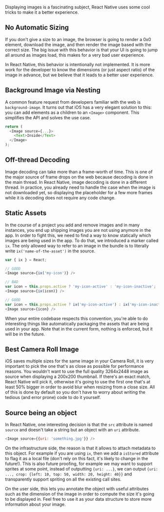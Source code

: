 Displaying images is a fascinating subject, React Native uses some cool tricks to make it a better experience.

## No Automatic Sizing

If you don't give a size to an image, the browser is going to render a 0x0 element, download the image, and then render the image based with the correct size. The big issue with this behavior is that your UI is going to jump all around as images load, this makes for a very bad user experience.

In React Native, this behavior is intentionally not implemented. It is more work for the developer to know the dimensions (or just aspect ratio) of the image in advance, but we believe that it leads to a better user experience.

## Background Image via Nesting

A common feature request from developers familiar with the web is `background-image`. It turns out that iOS has a very elegant solution to this: you can add elements as a children to an `<Image>` component. This simplifies the API and solves the use case.

```javascript
return (
  <Image source={...}>
    <Text>Inside</Text>
  </Image>
);
```

## Off-thread Decoding

Image decoding can take more than a frame-worth of time. This is one of the major source of frame drops on the web because decoding is done in the main thread. In React Native, image decoding is done in a different thread. In practice, you already need to handle the case when the image is not downloaded yet, so displaying the placeholder for a few more frames while it is decoding does not require any code change.

## Static Assets

In the course of a project you add and remove images and in many instances, you end up shipping images you are not using anymore in the app. In order to fight this, we need to find a way to know statically which images are being used in the app. To do that, we introduced a marker called `ix`. The only allowed way to refer to an image in the bundle is to literally write `ix('name-of-the-asset')` in the source.

```javascript
var { ix } = React;

// GOOD
<Image source={ix('my-icon')} />

// BAD
var icon = this.props.active ? 'my-icon-active' : 'my-icon-inactive';
<Image source={ix(icon)} />

// GOOD
var icon = this.props.active ? ix('my-icon-active') : ix('my-icon-inactive');
<Image source={icon} />
```

When your entire codebase respects this convention, you're able to do interesting things like automatically packaging the assets that are being used in your app. Note that in the current form, nothing is enforced, but it will be in the future.

## Best Camera Roll Image

iOS saves multiple sizes for the same image in your Camera Roll, it is very important to pick the one that's as close as possible for performance reasons. You wouldn't want to use the full quality 3264x2448 image as source when displaying a 200x200 thumbnail. If there's an exact match, React Native will pick it, otherwise it's going to use the first one that's at least 50% bigger in order to avoid blur when resizing from a close size. All of this is done by default so you don't have to worry about writing the tedious (and error prone) code to do it yourself.

## Source being an object

In React Native, one interesting decision is that the `src` attribute is named `source` and doesn't take a string but an object with an `uri` attribute.

```javascript
<Image source={{uri: 'something.jpg'}} />
```

On the infrastructure side, the reason is that it allows to attach metadata to this object. For example if you are using `ix`, then we add a `isStored` attribute to flag it as a local file (don't rely on this fact, it's likely to change in the future!). This is also future proofing, for example we may want to support sprites at some point, instead of outputting `{uri: ...}`, we can output `{uri: ..., crop: {left: 10, top: 50, width: 20, height: 40}}` and transparently support spriting on all the existing call sites.

On the user side, this lets you annotate the object with useful attributes such as the dimension of the image in order to compute the size it's going to be displayed in. Feel free to use it as your data structure to store more information about your image.

